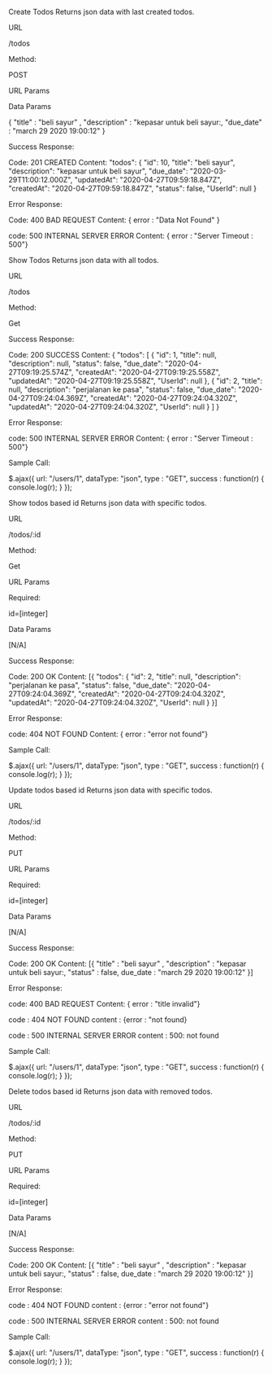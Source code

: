 Create Todos
Returns json data with last created todos.

URL

/todos

Method:

POST

URL Params

Data Params

 {
    "title" : "beli sayur" , 
    "description" : "kepasar untuk beli sayur:, 
    "due_date" : "march 29 2020 19:00:12" 
 }

Success Response:

Code: 201 CREATED
Content:  "todos": {
        "id": 10,
        "title": "beli sayur",
        "description": "kepasar untuk beli sayur",
        "due_date": "2020-03-29T11:00:12.000Z",
        "updatedAt": "2020-04-27T09:59:18.847Z",
        "createdAt": "2020-04-27T09:59:18.847Z",
        "status": false,
        "UserId": null
    }

Error Response:

Code: 400 BAD REQUEST
Content: { error : "Data Not Found" }

code: 500 INTERNAL SERVER ERROR
Content: { error : "Server Timeout : 500"}


Show Todos
Returns json data with all todos.

URL

/todos

Method:

Get


Success Response:

Code: 200 SUCCESS
Content: {
    "todos": [
        {
            "id": 1,
            "title": null,
            "description": null,
            "status": false,
            "due_date": "2020-04-27T09:19:25.574Z",
            "createdAt": "2020-04-27T09:19:25.558Z",
            "updatedAt": "2020-04-27T09:19:25.558Z",
            "UserId": null
        },
        {
            "id": 2,
            "title": null,
            "description": "perjalanan ke pasa",
            "status": false,
            "due_date": "2020-04-27T09:24:04.369Z",
            "createdAt": "2020-04-27T09:24:04.320Z",
            "updatedAt": "2020-04-27T09:24:04.320Z",
            "UserId": null
        }
    ]
}

Error Response:

code: 500 INTERNAL SERVER ERROR
Content: { error : "Server Timeout : 500"}


Sample Call:

  $.ajax({
    url: "/users/1",
    dataType: "json",
    type : "GET",
    success : function(r) {
      console.log(r);
    }
  });



Show todos based id
Returns json data with specific todos.

URL

/todos/:id

Method:

Get

URL Params

Required: 

id=[integer]

Data Params

[N/A]


Success Response:

Code: 200 OK
Content: [{
    "todos": {
        "id": 2,
        "title": null,
        "description": "perjalanan ke pasa",
        "status": false,
        "due_date": "2020-04-27T09:24:04.369Z",
        "createdAt": "2020-04-27T09:24:04.320Z",
        "updatedAt": "2020-04-27T09:24:04.320Z",
        "UserId": null
    }
}]

Error Response:

code: 404 NOT FOUND
Content: { error : "error not found"}


Sample Call:

  $.ajax({
    url: "/users/1",
    dataType: "json",
    type : "GET",
    success : function(r) {
      console.log(r);
    }
  });



Update todos based id
Returns json data with specific todos.

URL

/todos/:id

Method:

PUT

URL Params

Required: 

id=[integer]

Data Params

[N/A]


Success Response:

Code: 200 OK
Content: [{ "title" : "beli sayur" , "description" : "kepasar untuk beli sayur:, "status" : false, due_date : "march 29 2020 19:00:12" }]

Error Response:

code: 400 BAD REQUEST
Content: { error : "title invalid"}

code : 404 NOT FOUND
content : {error : "not found}

code : 500 INTERNAL SERVER ERROR
content : 500: not found


Sample Call:

  $.ajax({
    url: "/users/1",
    dataType: "json",
    type : "GET",
    success : function(r) {
      console.log(r);
    }
  });



Delete todos based id
Returns json data with removed todos.

URL

/todos/:id

Method:

PUT

URL Params

Required: 

id=[integer]

Data Params

[N/A]


Success Response:

Code: 200 OK
Content: [{ "title" : "beli sayur" , "description" : "kepasar untuk beli sayur:, "status" : false, due_date : "march 29 2020 19:00:12" }]

Error Response:

code : 404 NOT FOUND
content : {error : "error not found"}

code : 500 INTERNAL SERVER ERROR
content : 500: not found


Sample Call:

  $.ajax({
    url: "/users/1",
    dataType: "json",
    type : "GET",
    success : function(r) {
      console.log(r);
    }
  });

